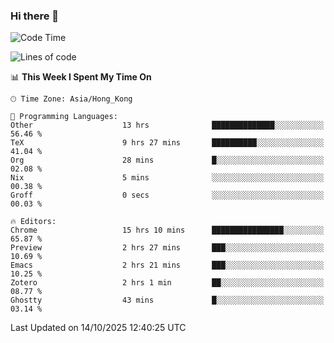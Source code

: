 ### Hi there 👋

<!--
**nicehiro/nicehiro** is a ✨ _special_ ✨ repository because its `README.md` (this file) appears on your GitHub profile.

Here are some ideas to get you started:

- 🔭 I’m currently working on ...
- 🌱 I’m currently learning ...
- 👯 I’m looking to collaborate on ...
- 🤔 I’m looking for help with ...
- 💬 Ask me about ...
- 📫 How to reach me: ...
- 😄 Pronouns: ...
- ⚡ Fun fact: ...
-->

<!--START_SECTION:waka-->
![Code Time](http://img.shields.io/badge/Code%20Time-1%2C148%20hrs%2011%20mins-blue)

![Lines of code](https://img.shields.io/badge/From%20Hello%20World%20I%27ve%20Written-1.9%20million%20lines%20of%20code-blue)

📊 **This Week I Spent My Time On** 

```text
🕑︎ Time Zone: Asia/Hong_Kong

💬 Programming Languages: 
Other                    13 hrs              ██████████████░░░░░░░░░░░   56.46 % 
TeX                      9 hrs 27 mins       ██████████░░░░░░░░░░░░░░░   41.04 % 
Org                      28 mins             █░░░░░░░░░░░░░░░░░░░░░░░░   02.08 % 
Nix                      5 mins              ░░░░░░░░░░░░░░░░░░░░░░░░░   00.38 % 
Groff                    0 secs              ░░░░░░░░░░░░░░░░░░░░░░░░░   00.03 % 

🔥 Editors: 
Chrome                   15 hrs 10 mins      ████████████████░░░░░░░░░   65.87 % 
Preview                  2 hrs 27 mins       ███░░░░░░░░░░░░░░░░░░░░░░   10.69 % 
Emacs                    2 hrs 21 mins       ███░░░░░░░░░░░░░░░░░░░░░░   10.25 % 
Zotero                   2 hrs 1 min         ██░░░░░░░░░░░░░░░░░░░░░░░   08.77 % 
Ghostty                  43 mins             █░░░░░░░░░░░░░░░░░░░░░░░░   03.14 % 
```


 Last Updated on 14/10/2025 12:40:25 UTC
<!--END_SECTION:waka-->
